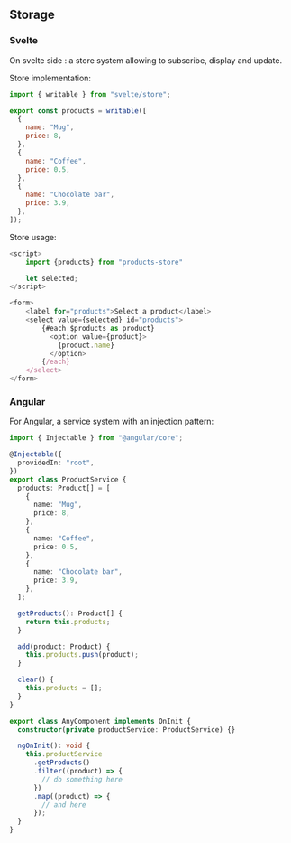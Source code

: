 ## Storage

### Svelte

On svelte side : a store system allowing to subscribe, display and update.

Store implementation:

```javascript
import { writable } from "svelte/store";

export const products = writable([
  {
    name: "Mug",
    price: 8,
  },
  {
    name: "Coffee",
    price: 0.5,
  },
  {
    name: "Chocolate bar",
    price: 3.9,
  },
]);
```

Store usage:

```javascript
<script>
    import {products} from "products-store"

    let selected;
</script>

<form>
    <label for="products">Select a product</label>
    <select value={selected} id="products">
        {#each $products as product}
          <option value={product}>
            {product.name}
          </option>
        {/each}
    </select>
</form>
```

### Angular

For Angular, a service system with an injection pattern:

```typescript
import { Injectable } from "@angular/core";

@Injectable({
  providedIn: "root",
})
export class ProductService {
  products: Product[] = [
    {
      name: "Mug",
      price: 8,
    },
    {
      name: "Coffee",
      price: 0.5,
    },
    {
      name: "Chocolate bar",
      price: 3.9,
    },
  ];

  getProducts(): Product[] {
    return this.products;
  }

  add(product: Product) {
    this.products.push(product);
  }

  clear() {
    this.products = [];
  }
}
```

```typescript
export class AnyComponent implements OnInit {
  constructor(private productService: ProductService) {}

  ngOnInit(): void {
    this.productService
      .getProducts()
      .filter((product) => {
        // do something here
      })
      .map((product) => {
        // and here
      });
  }
}
```
